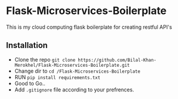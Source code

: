 # Flask-Microservices-Boilerplate
This is my cloud computing flask boilerplate for creating restful API's 
## Installation
- Clone the repo ```git clone https://github.com/Bilal-Khan-Merokhel/Flask-Microservices-Boilerplate.git```
- Change dir to  ```cd /Flask-Microservices-Boilerplate```
- RUN ```pip install requirements.txt```
- Good to Go..
- Add `.gitignore` file according to your prefrences.
